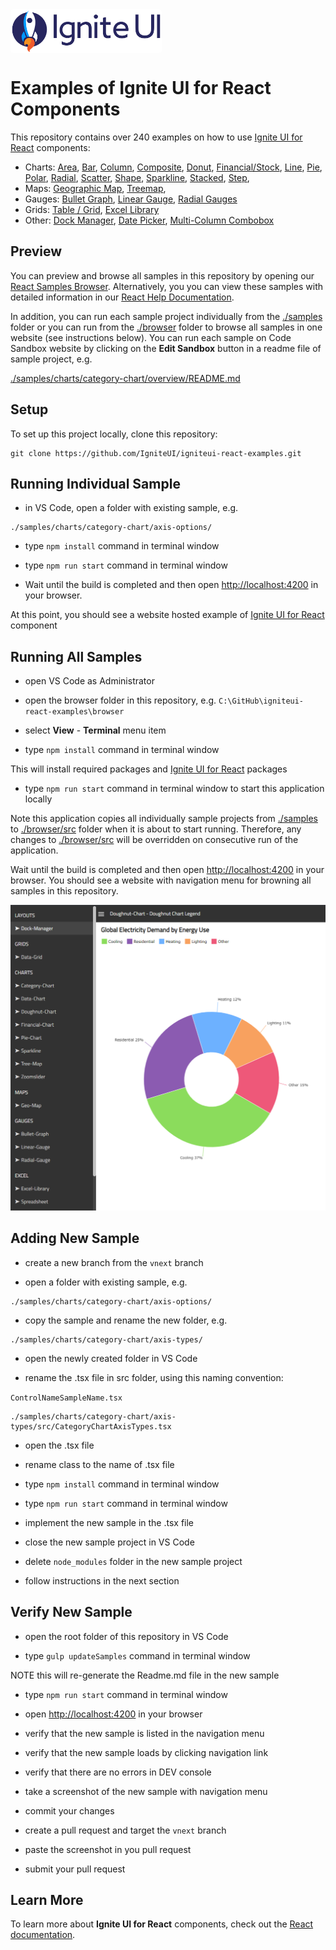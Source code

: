 <link href="https://fonts.googleapis.com/css2?family=Titillium+Web&display=swap" rel="stylesheet">
<div style="display: flex; flex-flow: row; font-family: 'Titillium Web'">
    <!-- <div style="font-size: 2.5rem; align-self: start; justify-content: start; margin: 0px; margin-left: 0.5rem; margin-right: 0.5rem; ">Examples</div> -->
    <img height="70px" style="border-radius: 0.25rem" alt="ignite-ui" src="./browser/public/logo-ignite-ui.svg"/>
    <!-- <div style="font-size: 2.5rem; margin: 0px; margin-left: 0.5rem; margin-right: 0.5rem; color: white; "> for React </div> -->
</div>

# Examples of Ignite UI for React Components

This repository contains over 240 examples on how to use [Ignite UI for React](https://www.infragistics.com/products/ignite-ui-react/react/components/general-getting-started.html) components:

- Charts:
[Area](https://www.infragistics.com/reactsite/components/charts/types/area-chart),
[Bar](https://www.infragistics.com/reactsite/components/charts/types/bar-chart),
[Column](https://www.infragistics.com/reactsite/components/charts/types/column-chart),
[Composite](https://www.infragistics.com/reactsite/components/charts/types/composite-chart),
[Donut](https://www.infragistics.com/reactsite/components/charts/types/donut-chart),
[Financial/Stock](https://www.infragistics.com/reactsite/components/charts/types/stock-chart),
[Line](https://www.infragistics.com/reactsite/components/charts/types/line-chart),
[Pie](https://www.infragistics.com/reactsite/components/charts/types/pie-chart),
[Polar](https://www.infragistics.com/reactsite/components/charts/types/polar-chart),
[Radial](https://www.infragistics.com/reactsite/components/charts/types/radial-chart),
[Scatter](https://www.infragistics.com/reactsite/components/charts/types/scatter-chart),
[Shape](https://www.infragistics.com/reactsite/components/charts/types/shape-chart),
[Sparkline](https://www.infragistics.com/reactsite/components/charts/types/sparkline-chart),
[Stacked](https://www.infragistics.com/reactsite/components/charts/types/stacked-chart),
[Step](https://www.infragistics.com/reactsite/components/charts/types/step-chart),
- Maps:
[Geographic Map](https://www.infragistics.com/reactsite/components/geo-map.html),
[Treemap](https://www.infragistics.com/reactsite/components/treemap-overview.html),
- Gauges:
[Bullet Graph](https://www.infragistics.com/reactsite/components/bullet-graph),
[Linear Gauge](https://www.infragistics.com/reactsite/components/linear-gauge.html),
[Radial Gauges](https://www.infragistics.com/reactsite/components/radial-gauge.html)
- Grids:
[Table / Grid](https://www.infragistics.com/reactsite/components/data-grid.html),
[Excel Library](https://www.infragistics.com/reactsite/components/excel_library_using_workbooks.html)
- Other:
[Dock Manager](https://www.infragistics.com/reactsite/components/dock-manager),
[Date Picker](https://www.infragistics.com/reactsite/components/editors/date-picker),
[Multi-Column Combobox](https://www.infragistics.com/reactsite/components/editors/multi-column-combobox)

## Preview

You can preview and browse all samples in this repository by opening our [React Samples Browser](https://www.infragistics.com/react-demos/samples/). Alternatively, you you can view these samples with detailed information in our [React Help Documentation](https://infragistics.com/reactsite/components/general-getting-started.html).

In addition, you can run each sample project individually from the [./samples](./samples) folder or you can run from the [./browser](./browser) folder to browse all samples in one website (see instructions below). You can run each sample on Code Sandbox website by clicking on the **Edit Sandbox** button in a readme file of sample project, e.g.

[./samples/charts/category-chart/overview/README.md](./samples/charts/category-chart/overview/README.md)


## Setup

To set up this project locally, clone this repository:
```
git clone https://github.com/IgniteUI/igniteui-react-examples.git
```

## Running Individual Sample

- in VS Code, open a folder with existing sample, e.g.
```
./samples/charts/category-chart/axis-options/
```
- type `npm install` command in terminal window
- type `npm run start` command in terminal window

- Wait until the build is completed and then open [http://localhost:4200](http://localhost:4200) in your browser.

At this point, you should see a website hosted example of [Ignite UI for React](https://infragistics.com/reactsite/components/general-getting-started.html) component


## Running All Samples

- open VS Code as Administrator
- open the browser folder in this repository, e.g. `C:\GitHub\igniteui-react-examples\browser`
- select **View** - **Terminal** menu item

- type `npm install` command in terminal window

This will install required packages and [Ignite UI for React](https://infragistics.com/reactsite/components/general-getting-started.html) packages

- type `npm run start` command in terminal window to start this application locally

Note this application copies all individually sample projects from [./samples](./samples) to [./browser/src](./browser/src) folder when it is about to start running. Therefore, any changes to [./browser/src](./browser/src) will be overridden on consecutive run of the application.

Wait until the build is completed and then open [http://localhost:4200](http://localhost:4200) in your browser. You should see a website with navigation menu for browning all samples in this repository.

![SB Preview](./browser/public/images/preview.PNG)


## Adding New Sample

- create a new branch from the `vnext` branch

- open a folder with existing sample, e.g.
```
./samples/charts/category-chart/axis-options/
```
- copy the sample and rename the new folder, e.g.
```
./samples/charts/category-chart/axis-types/
```
- open the newly created folder in VS Code

- rename the .tsx file in src folder, using this naming convention:

`ControlNameSampleName.tsx`

```
./samples/charts/category-chart/axis-types/src/CategoryChartAxisTypes.tsx
```

- open the .tsx file

- rename class to the name of .tsx file

- type `npm install` command in terminal window

- type `npm run start` command in terminal window

- implement the new sample in the .tsx file

- close the new sample project in VS Code

- delete `node_modules` folder in the new sample project

- follow instructions in the next section

## Verify New Sample

- open the root folder of this repository in VS Code

- type `gulp updateSamples` command in terminal window

NOTE this will re-generate the Readme.md file in the new sample

- type `npm run start` command in terminal window

- open [http://localhost:4200](http://localhost:4200) in your browser

- verify that the new sample is listed in the navigation menu

- verify that the new sample loads by clicking navigation link

- verify that there are no errors in DEV console

- take a screenshot of the new sample with navigation menu

- commit your changes

- create a pull request and target the `vnext` branch

- paste the screenshot in you pull request

- submit your pull request



## Learn More

To learn more about **Ignite UI for React** components, check out the [React documentation](https://www.infragistics.com/products/ignite-ui-react/react/components/general-getting-started.html).
